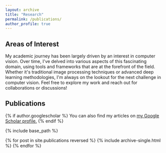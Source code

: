 ```yaml
---
layout: archive
title: "Research"
permalink: /publications/
author_profile: true
---
```


## Areas of Interest
My academic journey has been largely driven by an interest in computer vision. Over time, I've delved into various aspects of this fascinating domain, using tools and frameworks that are at the forefront of the field. Whether it's traditional image processing techniques or advanced deep learning methodologies, I'm always on the lookout for the next challenge in computer vision. Feel free to explore my work and reach out for collaborations or discussions!

## Publications

{% if author.googlescholar %}
  You can also find my articles on <u><a href="{{author.googlescholar}}">my Google Scholar profile</a>.</u>
{% endif %}

{% include base_path %}

{% for post in site.publications reversed %}
  {% include archive-single.html %}
{% endfor %}
